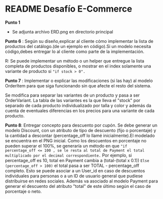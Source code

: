 # README Desafío E-Commerce

**Punto 1**
- Se adjunta archivo ERD.png en directorio principal

**Punto 6** : Según su diseño,explicar al cliente cómo implementar la lista de productos del catálogo.(de un ejemplo en código).Si un modelo necesita código,debes entregar lo al cliente como parte de la implementación.

R: Se puede implementar un método o un helper que entregue la lista completa de productos disponibles, o mostrar en el index solamente una variante de producto si ```"if stock > 0".```

**Punto 7** : Implementar o explicar las modificaciones (si las hay) al modelo OrderItem para que siga funcionando sin que afecte el resto del sistema.

Se modifica para separar las variantes de un producto y pasa a ser OrderVariant. La tabla de las variantes es la que lleva el "stock" por separado de cada producto individualizado por talla y color y además da cuenta de eventuales diferencias en los precios para una variante de cada producto. 


**Punto 8**: Entregar concepto para descuento por cupón.
Se debe generar un modelo Discount, con un atributo de tipo de descuento (fijo o porcentaje) y la cantidad a descontar (percentage_off lo llamé inicialmente).El modelado se encuentra en el PNG inicial. Como los descuentos en porcentaje no pueden superar el 100%, se generaría un método en que ```"if percentage_off <= 100 , se le resta al total de Payment el total multiplicado por el decimal correspondiente.``` Por ejemplo, si percentage_off es 10, total en Payment cambia a (total-(total x 0.1))  ```Else (percentage_off > 100)``` el total pasa a ser TOTAL - percentage_off completo. 
Esto se puede asociar a un User_id en caso de descuentos individuales para personas o a un ID de usuario general que pudiese distribuirse en redes sociales. Además va asociado al modelo Payment para generar el descuento del atributo "total" de este último según el caso de porcentaje o neto.



